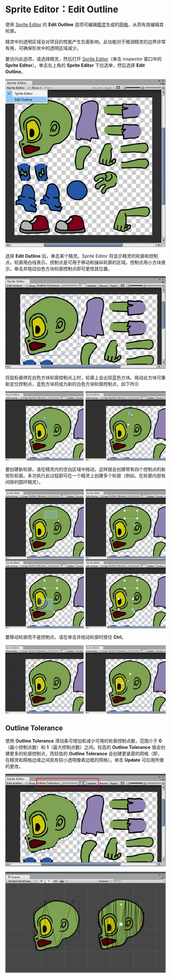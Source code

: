 # Sprite Editor：Edit Outline

使用 [Sprite Editor](SpriteEditor.html) 的 __Edit Outline__ 选项可编辑[精灵](Sprites.html)生成的[网格](class-Mesh.html)，从而有效编辑其轮廓。

精灵中的透明区域会对项目的性能产生负面影响。此功能对于微调精灵的边界非常有用，可确保形状中的透明区域减少。
 
要访问此选项，请选择精灵，然后打开 [Sprite Editor](SpriteEditor.html)（单击 Inspector 窗口中的 __Sprite Editor__）。单击左上角的 __Sprite Editor__ 下拉选单，然后选择 __Edit Outline__。

![使用 Sprite Editor 的下拉选单访问 __Edit Outline__](../uploads/Main/SpriteEditor0.png)

选择 __Edit Outline__ 后，单击某个精灵。Sprite Editor 将显示精灵的轮廓和控制点。轮廓用白线表示。控制点是可用于移动和操纵轮廓的区域。控制点用小方块表示。单击并拖动白色方块轮廓控制点即可更改其位置。

![白色方块表示轮廓控制点 - 单击并拖动可更改其位置](../uploads/Main/SpriteEditor1.png)

将鼠标悬停在白色方块轮廓控制点上时，轮廓上会出现蓝色方块。拖动此方块可重新定位控制点，蓝色方块将成为新的白色方块轮廓控制点，如下所示

![将鼠标悬停在白色方块控制点上，然后将蓝色方块拖动到新控制点所需的位置](../uploads/Main/SpriteEditor2.png)

要创建新轮廓，请在精灵内的空白区域中拖动。这样就会创建带有四个控制点的新矩形轮廓。多次执行此过程即可在一个精灵上创建多个轮廓（例如，在轮廓内部有间隙的圆环精灵）。

![通过在精灵内的空白区域中拖动来创建新的轮廓 - 可在一个精灵中使用多个轮廓](../uploads/Main/SpriteEditor3.png)

要移动轮廓而不是控制点，请在单击并拖动轮廓时按住 __Ctrl__。

![按住 __Ctrl__ 可拖动线条（此处显示为黄色）而不是控制点。](../uploads/Main/SpriteEditor4.png)

## Outline Tolerance
使用 __Outline Tolerance__ 滑动条可增加和减少可用的轮廓控制点数，范围介于 __0__（最小控制点数）和 __1__（最大控制点数）之间。较高的 __Outline Tolerance__ 值会创建更多的轮廓控制点，而较低的 __Outline Tolerance__ 会创建更紧密的网格（即，在精灵和网格边缘之间具有较小透明像素边框的网格）。单击 __Update__ 可应用所做的更改。

![使用 __Outline Tolerance__ 滑动条确定控制点的数量](../uploads/Main/SpriteEditor5.png)

![左边的精灵具有较低的 __Outline Tolerance__ 值，而右边的精灵具有较高的 __Outline Tolerance__ 值](../uploads/Main/SpriteEditor6.png)
